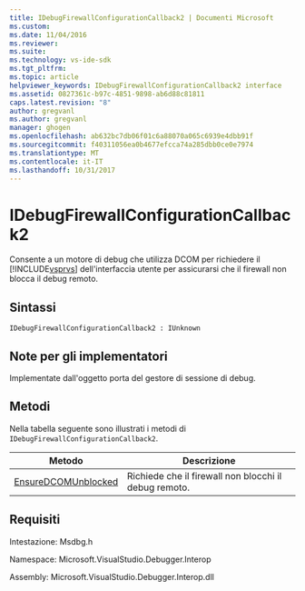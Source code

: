 ```yaml
---
title: IDebugFirewallConfigurationCallback2 | Documenti Microsoft
ms.custom: 
ms.date: 11/04/2016
ms.reviewer: 
ms.suite: 
ms.technology: vs-ide-sdk
ms.tgt_pltfrm: 
ms.topic: article
helpviewer_keywords: IDebugFirewallConfigurationCallback2 interface
ms.assetid: 0827361c-b97c-4851-9898-ab6d88c81811
caps.latest.revision: "8"
author: gregvanl
ms.author: gregvanl
manager: ghogen
ms.openlocfilehash: ab632bc7db06f01c6a88070a065c6939e4dbb91f
ms.sourcegitcommit: f40311056ea0b4677efcca74a285dbb0ce0e7974
ms.translationtype: MT
ms.contentlocale: it-IT
ms.lasthandoff: 10/31/2017
---
```

# <a name="idebugfirewallconfigurationcallback2"></a>IDebugFirewallConfigurationCallback2
Consente a un motore di debug che utilizza DCOM per richiedere il [!INCLUDE[vsprvs](../../../code-quality/includes/vsprvs_md.md)] dell'interfaccia utente per assicurarsi che il firewall non blocca il debug remoto.  
  
## <a name="syntax"></a>Sintassi  
  
```  
IDebugFirewallConfigurationCallback2 : IUnknown  
```  
  
## <a name="notes-for-implementers"></a>Note per gli implementatori  
 Implementate dall'oggetto porta del gestore di sessione di debug.  
  
## <a name="methods"></a>Metodi  
 Nella tabella seguente sono illustrati i metodi di `IDebugFirewallConfigurationCallback2`.  
  
|Metodo|Descrizione|  
|------------|-----------------|  
|[EnsureDCOMUnblocked](../../../extensibility/debugger/reference/idebugfirewallconfigurationcallback2-ensuredcomunblocked.md)|Richiede che il firewall non blocchi il debug remoto.|  
  
## <a name="requirements"></a>Requisiti  
 Intestazione: Msdbg.h  
  
 Namespace: Microsoft.VisualStudio.Debugger.Interop  
  
 Assembly: Microsoft.VisualStudio.Debugger.Interop.dll